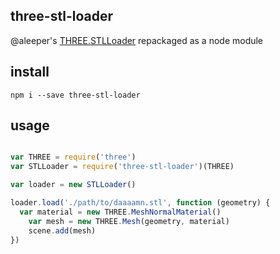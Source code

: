 ## three-stl-loader

@aleeper's [THREE.STLLoader](http://threejs.org/examples/js/loaders/STLLoader.js) repackaged as a node module

## install

`npm i --save three-stl-loader`

## usage

```js

var THREE = require('three')
var STLLoader = require('three-stl-loader')(THREE)

var loader = new STLLoader()

loader.load('./path/to/daaaamn.stl', function (geometry) {
  var material = new THREE.MeshNormalMaterial()
	var mesh = new THREE.Mesh(geometry, material)
	scene.add(mesh)
})

```
